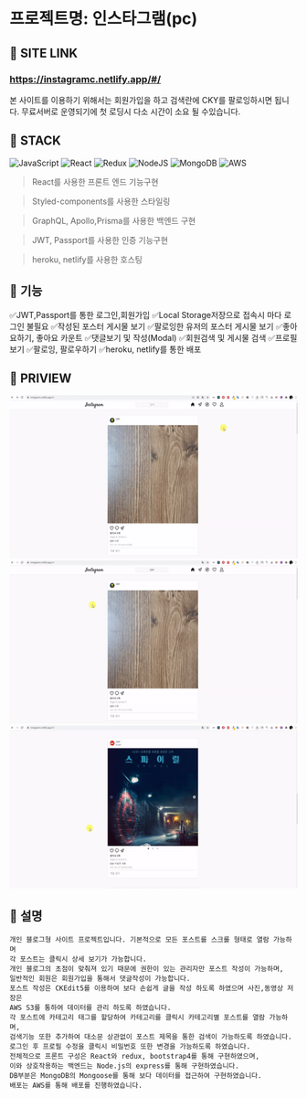 # 프로젝트명: 인스타그램(pc)

## :link: SITE LINK

### https://instagramc.netlify.app/#/

본 사이트를 이용하기 위해서는 회원가입을 하고 검색란에 CKY를 팔로잉하시면 됩니다.
무료서버로 운영되기에 첫 로딩시 다소 시간이 소요 될 수있습니다.

## :muscle: STACK

![JavaScript](https://img.shields.io/badge/javascript-%23323330.svg?style=for-the-badge&logo=javascript&logoColor=%23F7DF1E)
![React](https://img.shields.io/badge/react-%2320232a.svg?style=for-the-badge&logo=react&logoColor=%2361DAFB)
![Redux](https://img.shields.io/badge/redux-%23593d88.svg?style=for-the-badge&logo=redux&logoColor=white)
![NodeJS](https://img.shields.io/badge/node.js-6DA55F?style=for-the-badge&logo=node.js&logoColor=white)
![MongoDB](https://img.shields.io/badge/MongoDB-%234ea94b.svg?style=for-the-badge&logo=mongodb&logoColor=white)
![AWS](https://img.shields.io/badge/AWS-%23FF9900.svg?style=for-the-badge&logo=amazon-aws&logoColor=white)

> React를 사용한 프론트 엔드 기능구현

> Styled-components를 사용한 스타일링

> GraphQL, Apollo,Prisma를 사용한 백엔드 구현

> JWT, Passport를 사용한 인증 기능구현

> heroku, netlify를 사용한 호스팅

## :large_blue_circle: 기능

✅JWT,Passport를 통한 로그인,회원가입
✅Local Storage저장으로 접속시 마다 로그인 불필요
✅작성된 포스터 게시물 보기
✅팔로잉한 유저의 포스터 게시물 보기
✅좋아요하기, 좋아요 카운트
✅댓글보기 및 작성(Modal)
✅회원검색 및 게시물 검색
✅프로필 보기
✅팔로잉, 팔로우하기
✅heroku, netlify를 통한 배포

## :red_circle: PRIVIEW

![img.gif](readmeGif/gif1.gif)
![img.gif](readmeGif/gif2.gif)
![img.gif](readmeGif/gif3.gif)

## :large_blue_circle: 설명

```
개인 블로그형 사이트 프로젝트입니다. 기본적으로 모든 포스트를 스크롤 형태로 열람 가능하며
각 포스트는 클릭시 상세 보기가 가능합니다.
개인 블로그의 초점이 맞춰져 있기 때문에 권한이 있는 관리자만 포스트 작성이 가능하며,
일반적인 회원은 회원가입을 통해서 댓글작성이 가능합니다.
포스트 작성은 CKEdit5를 이용하여 보다 손쉽게 글을 작성 하도록 하였으며 사진,동영상 저장은
AWS S3를 통하여 데이터를 관리 하도록 하였습니다.
각 포스트에 카테고리 태그를 할당하여 카테고리를 클릭시 카테고리별 포스트를 열람 가능하며,
검색기능 또한 추가하여 대소문 상관없이 포스트 제목을 통한 검색이 가능하도록 하였습니다.
로그인 후 프로필 수정을 클릭시 비밀번호 또한 변경을 가능하도록 하였습니다.
전체적으로 프론트 구성은 React와 redux, bootstrap4를 통해 구현하였으며,
이와 상호작용하는 백엔드는 Node.js의 express를 통해 구현하였습니다.
DB부분은 MongoDB의 Mongoose를 통해 보다 데이터를 접근하여 구현하였습니다.
배포는 AWS를 통해 배포를 진행하였습니다.
```
